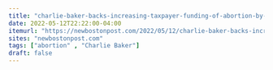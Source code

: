 ```yaml
---
title: "charlie-baker-backs-increasing-taxpayer-funding-of-abortion-by-millions"
date: 2022-05-12T22:22:00-04:00
itemurl: "https://newbostonpost.com/2022/05/12/charlie-baker-backs-increasing-taxpayer-funding-of-abortion-by-millions/"
sites: "newbostonpost.com"
tags: ["abortion" , "Charlie Baker"]
draft: false
---
```


